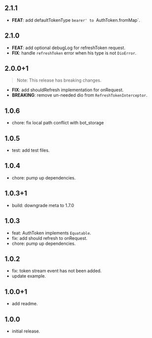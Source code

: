 ## 2.1.1

- **FEAT**: add defaultTokenType `bearer' to `AuthToken.fromMap`.

## 2.1.0

- **FEAT**: add optional debugLog for refreshToken request.
- **FIX**: handle `refreshToken` error when his type is not `DioError`.

## 2.0.0+1

> Note: This release has breaking changes.

- **FIX**: add shouldRefresh implementation for onRequest.
- **BREAKING**: remove un-needed dio from `RefreshTokenInterceptor`.

## 1.0.6

* chore: fix local path conflict with bot_storage

## 1.0.5

* test: add test files.

## 1.0.4

* chore: pump up dependencies.

## 1.0.3+1

* build: downgrade meta to 1.7.0

## 1.0.3

* feat: AuthToken implements `Equatable`.
* fix: add should refresh to onRequest.
* chore: pump up dependencies.

## 1.0.2

* fix: token stream event has not been added.
* update example.

## 1.0.0+1

* add readme.

## 1.0.0

* initial release.
